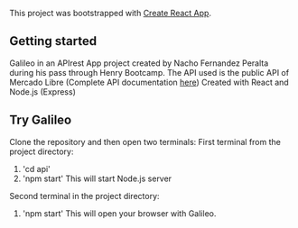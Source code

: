 This project was bootstrapped with [Create React App](https://github.com/facebook/create-react-app).

## Getting started

Galileo in an APIrest App project created by Nacho Fernandez Peralta during his pass through Henry Bootcamp.
The API used is the public API of Mercado Libre (Complete API documentation [here](https://api.mercadolibre.com/sites/MLA/search?q=iphone))
Created with React and Node.js (Express)

## Try Galileo
Clone the repository and then open two terminals: 
First terminal from the project directory:
1. 'cd api' 
2. 'npm start'
This will start Node.js server

Second terminal in the project directory:
1. 'npm start'
This will open your browser with Galileo.

